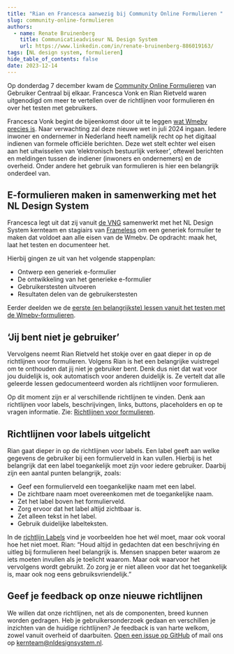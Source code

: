 ```yaml
---
title: "Rian en Francesca aanwezig bij Community Online Formulieren "
slug: community-online-formulieren
authors:
  - name: Renate Bruinenberg
    title: Communicatieadviseur NL Design System
    url: https://www.linkedin.com/in/renate-bruinenberg-886019163/
tags: [NL design system, formulieren]
hide_table_of_contents: false
date: 2023-12-14
---
```


Op donderdag 7 december kwam de [Community Online Formulieren](https://www.gebruikercentraal.nl/community-online-formulieren/) van Gebruiker Centraal bij elkaar. Francesca Vonk en Rian Rietveld waren uitgenodigd om meer te vertellen over de richtlijnen voor formulieren én over het testen met gebruikers.

<!-- truncate -->

Francesca Vonk begint de bijeenkomst door uit te leggen [wat Wmebv precies is](https://www.digitaleoverheid.nl/overzicht-van-alle-onderwerpen/wetgeving/wet-modernisering-elektronisch-bestuurlijk-verkeer/). Naar verwachting zal deze nieuwe wet in juli 2024 ingaan. Iedere inwoner en ondernemer in Nederland heeft namelijk recht op het digitaal indienen van formele officiële berichten. Deze wet stelt echter wel eisen aan het uitwisselen van ‘elektronisch bestuurlijk verkeer’, oftewel berichten en meldingen tussen de indiener (inwoners en ondernemers) en de overheid. Onder andere het gebruik van formulieren is hier een belangrijk onderdeel van.

## E-formulieren maken in samenwerking met het NL Design System

Francesca legt uit dat zij vanuit [de VNG](https://vng.nl/projecten/duidelijke-overheidscommunicatie) samenwerkt met het NL Design System kernteam en stagiairs van [Frameless](http://frameless.io/) om een generiek formulier te maken dat voldoet aan alle eisen van de Wmebv. De opdracht: maak het, laat het testen en documenteer het.

Hierbij gingen ze uit van het volgende stappenplan:

- Ontwerp een generiek e-formulier
- De ontwikkeling van het generieke e-formulier
- Gebruikerstesten uitvoeren
- Resultaten delen van de gebruikerstesten

Eerder deelden we de [eerste (en belangrijkste) lessen vanuit het testen met de Wmebv-formulieren](https://nldesignsystem.nl/blog/wmebv-gebruikerstesten/).

## ‘Jij bent niet je gebruiker’

Vervolgens neemt Rian Rietveld het stokje over en gaat dieper in op de richtlijnen voor formulieren. Volgens Rian is het een belangrijke vuistregel om te onthouden dat jij niet je gebruiker bent. Denk dus niet dat wat voor jou duidelijk is, ook automatisch voor anderen duidelijk is. Ze vertelt dat alle geleerde lessen gedocumenteerd worden als richtlijnen voor formulieren.

Op dit moment zijn er al verschillende richtlijnen te vinden. Denk aan richtlijnen voor labels, beschrijvingen, links, buttons, placeholders en op te vragen informatie. Zie: [Richtlijnen voor formulieren](https://nldesignsystem.nl/richtlijnen/formulieren/overzicht).

## Richtlijnen voor labels uitgelicht

Rian gaat dieper in op de richtlijnen voor labels. Een label geeft aan welke gegevens de gebruiker bij een formulierveld in kan vullen. Hierbij is het belangrijk dat een label toegankelijk moet zijn voor iedere gebruiker. Daarbij zijn een aantal punten belangrijk, zoals:

- Geef een formulierveld een toegankelijke naam met een label.
- De zichtbare naam moet overeenkomen met de toegankelijke naam.
- Zet het label boven het formulierveld.
- Zorg ervoor dat het label altijd zichtbaar is.
- Zet alleen tekst in het label.
- Gebruik duidelijke labelteksten.

In de [richtlijn Labels](https://nldesignsystem.nl/richtlijnen/formulieren/alle-richtlijnen/labels) vind je voorbeelden hoe het wél moet, maar ook vooral hoe het niet moet. Rian: “Houd altijd in gedachten dat een beschrijving én uitleg bij formulieren heel belangrijk is. Mensen snappen beter waarom ze iets moeten invullen als je toelicht waarom. Maar ook waarvoor het vervolgens wordt gebruikt. Zo zorg je er niet alleen voor dat het toegankelijk is, maar ook nog eens gebruiksvriendelijk.”

## Geef je feedback op onze nieuwe richtlijnen

We willen dat onze richtlijnen, net als de componenten, breed kunnen worden gedragen. Heb je gebruikersonderzoek gedaan en verschillen je inzichten van de huidige richtlijnen? Je feedback is van harte welkom, zowel vanuit overheid of daarbuiten. [Open een issue op GitHub](https://github.com/nl-design-system/documentatie/issues/new) of mail ons op [kernteam@nldesignsystem.nl](mailto:kernteam@nldesignsystem.nl).

